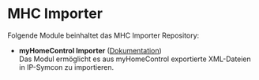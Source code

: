 # MHC Importer

Folgende Module beinhaltet das MHC Importer Repository:

- __myHomeControl Importer__ ([Dokumentation](My%20Home%20Control%20Importer))  
	Das Modul ermöglicht es aus myHomeControl exportierte XML-Dateien in IP-Symcon zu importieren.